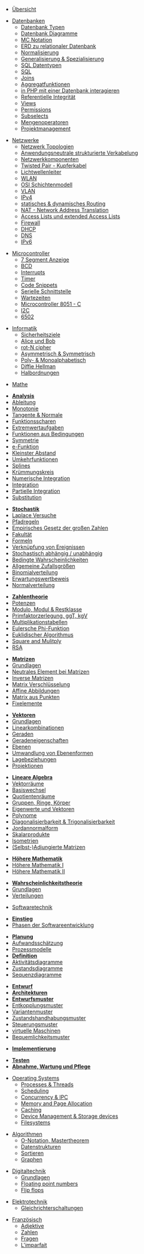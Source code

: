 * [Übersicht](/)
<!-- /// [db-db] -->
* [Datenbanken](/db/db)
  * [Datenbank Typen](/db/datenbank_typen.md)
  * [Datenbank Diagramme](db/diagramme.md)
  * [MC Notation](db/mc_notation.md)
  * [ERD zu relationaler Datenbank](db/erd_zu_db.md)
  * [Normalisierung](db/normalisierung.md)
  * [Generalisierung & Spezialisierung](db/generalisierung_spezialisierung.md)
  * [SQL Datentypen](db/datentypen.md)
  * [SQL](db/sql.md)
  * [Joins](db/joins.md)
  * [Aggregatfunktionen](db/aggregatfunktionen.md)
  * [in PHP mit einer Datenbank interagieren](db/php_db_interaktionen.md)
  * [Referentielle Integrität](db/referentielle_integrität.md)
  * [Views](db/views.md)
  * [Permissions](db/permissions.md)
  * [Subselects](db/subselects.md)
  * [Mengenoperatoren](db/mengenoperatoren.md)
  * [Projektmanagement](db/projektmanagement.md)
<!-- /// [db-db] -->
<!-- /// [netzwerke-netzwerke] -->
* [Netzwerke](/netzwerke/netzwerke)
  * [Netzwerk Topologien](/netzwerke/topologien.md)
  * [Anwendungsneutrale strukturierte Verkabelung](/netzwerke/strukturierte_verkabelung.md)
  * [Netzwerkkomponenten](/netzwerke/netzwerkkomponenten.md)
  * [Twisted Pair - Kupferkabel](/netzwerke/twisted_pair.md)
  * [Lichtwellenleiter](/netzwerke/lwl.md)
  * [WLAN](/netzwerke/wlan.md)
  * [OSI Schichtenmodell](/netzwerke/osi_schichtenmodell.md)
  * [VLAN](/netzwerke/vlan.md)
  * [IPv4](/netzwerke/ipv4.md)
  * [statisches & dynamisches Routing](/netzwerke/routing.md)
  * [NAT - Network Address Translation](/netzwerke/nat.md)
  * [Access Lists und extended Access Lists](/netzwerke/acl.md)
  * [Firewall](/netzwerke/firewall.md)
  * [DHCP](/netzwerke/dhcp.md)
  * [DNS](/netzwerke/dns.md)
  * [IPv6](/netzwerke/ipv6.md)
<!-- /// [netzwerke-netzwerke] -->
<!-- /// [microcontroller-microcontroller] -->
* [Microcontroller](microcontroller/microcontroller)
  * [7 Segment Anzeige](/microcontroller/7segment.md)
  * [BCD](/microcontroller/bcd.md)
  * [Interrupts](/microcontroller/interrupts.md)
  * [Timer](/microcontroller/timer.md)
  * [Code Snippets](/microcontroller/code_snippets.md)
  * [Serielle Schnittstelle](/microcontroller/serielle_schnittstelle.md)
  * [Wartezeiten](/microcontroller/wartezeiten.md)
  * [Microcontroller 8051 - C](/microcontroller/8051-C.md)
  * [I2C](/microcontroller/i2c.md)
  * [6502](/microcontroller/6502.md)
<!-- /// [microcontroller-microcontroller] -->
<!-- /// [informatik-informatik] -->
* [Informatik](informatik/informatik)
  * [Sicherheitsziele](informatik/sicherheitsziele.md)
  * [Alice und Bob](informatik/alice_und_bob.md)
  * [rot-N cipher](informatik/rot-n.md)
  * [Asymmetrisch & Symmetrisch](informatik/a_symmetrisch.md)
  * [Poly- & Monoalphabetisch](informatik/poly_mono_alphabetisch.md)
  * [Diffie Hellman](informatik/diffie_hellman.md)
  * [Halbordnungen](informatik/halbordnung.md)
<!-- /// [informatik-informatik] -->
<!-- /// [mathe-mathe] -->
* [Mathe](/mathe/mathe)
<!-- /// [mathe-analysis] -->
  * [**Analysis**](mathe/analysis.md)
  * [Ableitung](mathe/ableitung.md)
  * [Monotonie](mathe/monotonie.md)
  * [Tangente & Normale](mathe/tangente_normale.md)
  * [Funktionsscharen](mathe/funktionsscharen.md)
  * [Extremwertaufgaben](mathe/extremwertaufgaben.md)
  * [Funktionen aus Bedingungen](mathe/funktionen_aus_bedingungen.md)
  * [Symmetrie](mathe/symmetrie.md)
  * [e-Funktion](mathe/e-funktion.md)
  * [Kleinster Abstand](mathe/kleinster_abstand.md)
  * [Umkehrfunktionen](mathe/umkehrfunktionen.md)
  * [Splines](mathe/splines.md)
  * [Krümmungskreis](mathe/krümmungskreis.md)
  * [Numerische Integration](mathe/numerische_integration.md)
  * [Integration](mathe/integration.md)
  * [Partielle Integration](mathe/partielle_integration.md)
  * [Substitution](mathe/substitution.md)
<!-- /// [mathe-analysis] -->
<!-- /// [mathe-stochastik] -->
  * [**Stochastik**](/mathe/stochastik.md)
  * [Laplace Versuche](mathe/laplace.md)
  * [Pfadregeln](mathe/pfadregeln.md)
  * [Empirisches Gesetz der großen Zahlen](mathe/empirisches_gesetz_der_großen_zahlen.md)
  * [Fakultät](mathe/factorial.md)
  * [Formeln](mathe/stochastik_formeln.md)
  * [Verknüpfung von Ereignissen](mathe/verknüpfung_von_ereignissen.md)
  * [Stochastisch abhängig / unabhängig](mathe/stochastisch_abhängig_unabhängig.md)
  * [Bedingte Wahrscheinlichkeiten](/mathe/bedingte_wahrscheinlichkeiten.md)
  * [Allgemeine Zufallsgrößen](mathe/zufallsgrößen.md)
  * [Binomialverteilung](/mathe/binomialverteilung.md)
  * [Erwartungswertbeweis](mathe/erwartungswertbeweis.md)
  * [Normalverteilung](/mathe/normalverteilung.md)
<!-- /// [mathe-stochastik] -->
<!-- /// [mathe-zahlentheorie] -->
  * [**Zahlentheorie**](/mathe/zahlentheorie.md)
  * [Potenzen](mathe/potenzen.md)
  * [Modulo, Modul & Restklasse](mathe/modulo_modul_restklasse.md)
  * [Primfaktorzerlegung, ggT, kgV](mathe/primfaktorzerlegung_ggt_kgv.md)
  * [Multiplikationstabellen](mathe/multiplikationstabellen.md)
  * [Eulersche Phi-Funktion](mathe/phi.md)
  * [Euklidischer Algorithmus](mathe/euklidischer_algorithmus.md)
  * [Square and Mulitply](mathe/square_and_multiply.md)
  * [RSA](mathe/rsa.md)
<!-- /// [mathe-zahlentheorie] -->
<!-- /// [mathe-matrizen] -->
  * [**Matrizen**](/mathe/matrizen.md)
  * [Grundlagen](mathe/matrix_grundlagen.md)
  * [Neutrales Element bei Matrizen](mathe/matrix_neutrales_element.md)
  * [Inverse Matrizen](mathe/matrix_inverse.md)
  * [Matrix Verschlüsselung](mathe/matrix_verschluesselung.md)
  * [Affine Abbildungen](mathe/affine_abbildungen.md)
  * [Matrix aus Punkten](mathe/abbildungsmatrix_aus_punkten.md)
  * [Fixelemente](/mathe/fixelemente.md)
<!-- /// [mathe-matrizen] -->
<!-- /// [mathe-vektoren] -->
  * [**Vektoren**](/mathe/vektoren.md)
  * [Grundlagen](mathe/vektor_grundlagen.md)
  * [Linearkombinationen](/mathe/linearkombinationen.md)
  * [Geraden](/mathe/geraden.md)
  * [Geradeneigenschaften](/mathe/geradeneigenschaften.md)
  * [Ebenen](/mathe/ebenen.md)
  * [Umwandlung von Ebenenformen](/mathe/ebenenformumwandlungen.md)
  * [Lagebeziehungen](/mathe/lagebeziehungen.md)
  * [Projektionen](/mathe/projektionen.md)
<!-- /// [mathe-vektoren] -->
<!-- /// [mathe-lineare-algebra] -->
  * [**Lineare Algebra**](/mathe/lineare_algebra.md)
  * [Vektorräume](/mathe/vektorräume.md)
  * [Basiswechsel](/mathe/basiswechsel.md)
  * [Quotientenräume](/mathe/quotientenraum.md)
  * [Gruppen, Ringe, Körper](/mathe/gruppen_ringe_körper.md)
  * [Eigenwerte und Vektoren](/mathe/eigenwerte_vektoren.md)
  * [Polynome](/mathe/polynome.md)
  * [Diagonalisierbarkeit & Trigonalisierbarkeit](/mathe/diagonalisierbarkeit_trigonalisierbarkeit.md)
  * [Jordannormalform](/mathe/jordannormalform.md)
  * [Skalarprodukte](/mathe/skalarprodukte.md)
  * [Isometrien](/mathe/isometrien.md)
  * [(Selbst-)Adjungierte Matrizen](/mathe/adjungierte_matrizen.md)
<!-- /// [ mathe-lineare-algebra] -->
<!-- /// [mathe-höhere-mathematik] -->
  * [**Höhere Mathematik**](/mathe/höhere_mathematik.md)
  * [Höhere Mathematik I](/mathe/höhere_mathematik_1.md)
  * [Höhere Mathematik II](/mathe/höhere_mathematik_2.md)
<!-- /// [mathe-höhere-mathematik] -->
<!-- /// [mathe-wahrscheinlichkeitstheorie] -->
  * [**Wahrscheinlichkeitstheorie**](/mathe/wahrscheinlichkeitstheorie.md)
  * [Grundlagen](/mathe/wt_grundlagen.md)
  * [Verteilungen](/mathe/verteilungen.md)
<!-- /// [mathe-wahrscheinlichkeitstheorie] -->
<!-- /// [mathe-mathe] -->
<!-- /// [swt-swt] -->
* [Softwaretechnik](/swt/swt)
<!-- /// [swt-einstieg] -->
  * [**Einstieg**](/swt/einstieg.md)
  * [Phasen der Softwareentwicklung](/swt/phasen.md)
<!-- /// [swt-einstieg] -->
<!-- /// [swt-planung] -->
  * [**Planung**](/swt/planung.md)
  * [Aufwandsschätzung](/swt/aufwandsschätzung.md)
  * [Prozessmodelle](/swt/prozessmodelle.md)
  * [**Definition**](/swt/definition.md)
  * [Aktivitätsdiagramme](/swt/aktivitätsdiagramme.md)
  * [Zustandsdiagramme](/swt/zustandsdiagramme.md)
  * [Sequenzdiagramme](/swt/sequenzdiagramme.md)
<!-- /// [swt-planung] -->
<!-- /// [swt-entwurf] -->
  * [**Entwurf**](/swt/entwurf.md)
  * [**Architekturen**](/swt/architekturen.md)
  * [**Entwurfsmuster**](/swt/entwurfsmuster.md)
  * [Entkopplungsmuster](/swt/entkopplungsmuster.md)
  * [Variantenmuster](/swt/variantenmuster.md)
  * [Zustandshandhabungsmuster](/swt/zustandshandhabungsmuster.md)
  * [Steuerungsmuster](/swt/steuerungsmuster.md)
  * [virtuelle Maschinen](/swt/virtuelle_maschinen.md)
  * [Bequemlichkeitsmuster](/swt/bequemlichkeitsmuster.md)
<!-- /// [swt-entwurf] -->
<!-- /// [swt-implementierung] -->
  * [**Implementierung**](/swt/implementierung.md)
<!-- /// [swt-implementierung] -->
<!-- /// [swt-testen-wartung-pflege] -->
  * [**Testen**](/swt/testen.md)
  * [**Abnahme, Wartung und Pflege**](/swt/abnahme_wartung_und_pflege.md)
<!-- /// [swt-testen-wartung-pflege] -->
<!-- /// [swt-swt] -->

<!-- /// [os-os] -->
* [Operating Systems](/os/os)
  * [Processes & Threads](/os/process_thread.md)
  * [Scheduling](/os/scheduling.md)
  * [Concurrency & IPC](/os/concurrency_ipc.md)
  * [Memory and Page Allocation](/os/allocation.md)
  * [Caching](/os/caching.md)
  * [Device Management & Storage devices](/os/device_storage.md)
  * [Filesystems](/os/filesystems.md)
<!-- /// [os-os] -->

<!-- /// [algo-algo] -->
* [Algorithmen](/algorithmen/algorithmen)
  * [O-Notation, Mastertheorem](/algorithmen/o_notation_mastertheorem.md)
  * [Datenstrukturen](/algorithmen/datenstrukturen.md)
  * [Sortieren](/algorithmen/sortieren.md)
  * [Graphen](/algorithmen/graphen.md)
<!-- /// [algo-algo] -->

<!-- /// [dt-dt] -->
* [Digitaltechnik](/dt/dt)
  * [Grundlagen](/dt/grundlagen.md)
  * [Floating point numbers](/dt/floats.md)
  * [Flip flops](/dt/flipflops.md)
<!-- /// [dt-dt] -->

<!-- /// [etk-etk] -->
* [Elektrotechnik](/etk/etk)
  * [Gleichrichterschaltungen](etk/gleichrichterschaltungen.md)
<!-- /// [etk-etk] -->
<!-- /// [französisch-französisch] -->
* [Französisch](/französisch/französisch)
  * [Adjektive](/französisch/adjektive.md)
  * [Zahlen](/französisch/zahlen.md)
  * [Fragen](/französisch/fragen.md)
  * [L'imparfait](/französisch/imperfekt.md)
<!-- /// [französisch-französisch] -->
